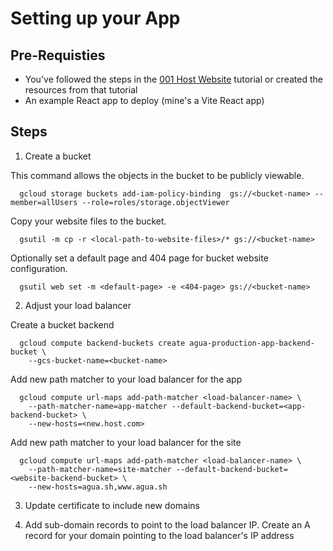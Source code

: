 # Setting up your App

## Pre-Requisties
- You've followed the steps in the [001 Host Website](../001_gcp_setup.md) tutorial or created the resources from that tutorial
- An example React app to deploy (mine's a Vite React app)

## Steps
1. Create a bucket

This command allows the objects in the bucket to be publicly viewable.
```shell
  gcloud storage buckets add-iam-policy-binding  gs://<bucket-name> --member=allUsers --role=roles/storage.objectViewer
```

Copy your website files to the bucket.
```shell
  gsutil -m cp -r <local-path-to-website-files>/* gs://<bucket-name>
```

Optionally set a default page and 404 page for bucket website configuration.
```shell
  gsutil web set -m <default-page> -e <404-page> gs://<bucket-name>
```

2. Adjust your load balancer

Create a bucket backend
```shell
  gcloud compute backend-buckets create agua-production-app-backend-bucket \                         
    --gcs-bucket-name=<bucket-name>
```

Add new path matcher to your load balancer for the app
```shell
  gcloud compute url-maps add-path-matcher <load-balancer-name> \                            
    --path-matcher-name=app-matcher --default-backend-bucket=<app-backend-bucket> \
    --new-hosts=<new.host.com>
```

Add new path matcher to your load balancer for the site
```shell
  gcloud compute url-maps add-path-matcher <load-balancer-name> \                            
    --path-matcher-name=site-matcher --default-backend-bucket=<website-backend-bucket> \
    --new-hosts=agua.sh,www.agua.sh
```
3. Update certificate to include new domains

4. Add sub-domain records to point to the load balancer IP. 
Create an A record for your domain pointing to the load balancer's IP address